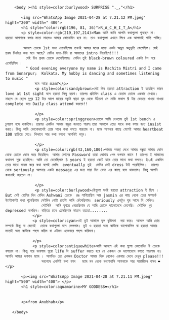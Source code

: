 <!doctype html>
<html>
     <head> <link rel="stylesheet" href="oo.css"> <title>SURPRISE to RACHITA</title>  
     </head>

        <body ><h1 style=color:burlywood> SURPRISE "._,"</h1>
    
           <img src="WhatsApp Image 2021-04-28 at 7.21.12 PM.jpeg" hight="200" width=" 400">
           <h1 style="color:rgb(196, 81, 36)">R_A_C_H_I_T_A</h1>
           <p style=color:rgb(219,197,214)>Mam আমি জানি আপনি কথাগুলো শুনছেন না। হয়তো আপনাকে বলার মতো সাহসও আমার কোনোদিন হবে না। তাও কথাগুলো এখানে লিখে এক আলাদাই শান্তি পাচ্ছি।

            আসলে তোকে 1st যখন দেখেছিলাম তখনই আমার মনের মধ্যে একটা অদ্ভুত অনুভূতি জেগেছিল। সেই প্রথম দিনটার কথা মনে আছে? যেদিন দাদা-দিদি রা আমাদের intro নিয়েছিল!!!! 
             সেই দিন প্রথম তোকে দেখেছিলাম। সেদিন তুই black-brown coloured একটা টপ পরে এসেছিলিস ।
             " Good evening everyone my name is Rachita Mistri and I came from Sonarpur;  Kolkata. My hobby is dancing and sometimes listening to music " 
                 মনে আছে mam?</p>
                 <p style=color:sandybrown>সেই দিন হয়তো attraction ই হয়েছিল কারন love at 1st sight বলে হয়তো কিছু হয়না। তারপর প্রতিদিন class এ যেতাম তোকে একবার দেখতে। নাহলে যে ছেলে দুপুর 12 টার আগে মায়ের বকুনি ছাড়া ঘুম থেকে উঠতনা সে নাকি সকাল 9 টার ভেতরে খাওয়া দাওয়া complete করে Daily class attend করতো!!

                 </p>
                 <p style=color:springgreen>তোকে আমি দেখতাম তুই 1st bench এ চুপচাপ বসে থাকতিস। তারপর একদিন আমার বন্ধুরা জানতে পারল।তারা আমাকে তোর সাথে কথা বলার জন্য insist করত। কিন্তু আমি কোনোভাবেই তোর সাথে কথা বলতে পারতাম না। ম্যাম আপনার কাছে গেলেই আমার heartbeat 100 ছাড়িয়ে যেত। কিভাবে আর কথা বলবো আপনিই বলুন।

                 </p>
                 <p style=color:rgb(43,160,180)>আমার অবস্থা দেখে আমার বন্ধুরা আমার ফোন থেকে তোকে ফোন করে দিয়েছিল। আমার ফোনের Password তারা কোথায় পেল ভগবান জানে ! তারপর ই আমাদের কথাবলা শুরু হয়েছিল। আমি তো ভেবেছিলাম 5 years ই হয়তো কেটে যাবে তোর সাথে কথা বলতে। but একদিন তোর সাথে সাহস করে কথা বলেই ফেলি। eventually তুই  সেদিন সেই dress টাই পরেছিলিস।  তারপর থেকে seriously আপনার একটা message এর জন্য সারা দিন ফোন এর কাছে বসে থাকতাম। কিন্তু আপনি কখনোই করতেন না।

                 </p>
                 <p style=color:burlywood>এইগুলো সবই হয়তো attraction ই ছিল । But সেই হোলির দিন যেদিন Ashwani তোকে  রঙ লাগিয়েছিল আর jasmin এর কাছ থেকে তোর সম্পর্কে উল্টোপাল্টা কথা শুনেছিলাম সেইদিন গোটা রাতটা আমি কেঁদেছিলাম। seriously একটুও ঘুম আসে নি সেদিন। 
                    সেইদিনি  আমি বুঝতে পেরেছিলাম যে আমি তোকে ভালোবেসে ফেলেছি। সেইদিন খুব depressed লাগছিল। বাড়িতে চলে এসেছিলাম নাহলে হয়তো........
                </p>
                <p style=color:cyan>ওই তুই আমাকে ভুল বুঝিসনা  দয়া করে। আসলে আমি তোর সম্পর্কে কিছু না জেনেই  তোকে কথাগুলো বলে ফেললাম। তুই ও হয়তো অন্য কাউকে ভালোবাসিস বা হয়তো আমার মতোই অন্য কাউকে পছন্দ করিস বা এইসব একেবারে পছন্দ করিসনা। 

                </p>
                <p style=color:antiquewhite>আমি আসলে এই কথা গুলো কোনোদিন ই তোকে বলতাম না। কিন্তু পরে ভাবলাম পুরো life টা suffer করতে হবে যে একজন কে ভালোবেসে বলতে পারলাম না। আপনি আমার ভগবান ম্যাম । আপনিও তো একজন Doctor আমার দিক থেকেও একবার ভেবে দেখুন please!!! 
                    সবশেষে একটাই কথা বলব   ম্যাম মন থেকে ভালোবাসি আপনাকে আর সারাজীবন বাসব ❤️</p>

           <p><img src="WhatsApp Image 2021-04-28 at 7.21.11 PM.jpeg" hight="500" width="400"> </p>
           <h1 style=color:aquamarine>MY GODDESS❤️</h1>
           
 
           <p>from Anubhab</p>

       </body>
</html>
